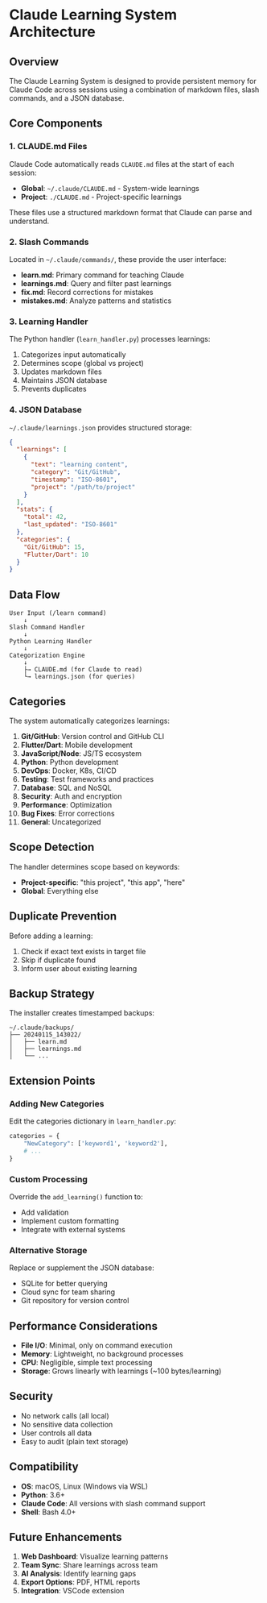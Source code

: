 # Claude Learning System Architecture

## Overview

The Claude Learning System is designed to provide persistent memory for Claude Code across sessions using a combination of markdown files, slash commands, and a JSON database.

## Core Components

### 1. CLAUDE.md Files

Claude Code automatically reads `CLAUDE.md` files at the start of each session:

- **Global**: `~/.claude/CLAUDE.md` - System-wide learnings
- **Project**: `./CLAUDE.md` - Project-specific learnings

These files use a structured markdown format that Claude can parse and understand.

### 2. Slash Commands

Located in `~/.claude/commands/`, these provide the user interface:

- **learn.md**: Primary command for teaching Claude
- **learnings.md**: Query and filter past learnings
- **fix.md**: Record corrections for mistakes
- **mistakes.md**: Analyze patterns and statistics

### 3. Learning Handler

The Python handler (`learn_handler.py`) processes learnings:

1. Categorizes input automatically
2. Determines scope (global vs project)
3. Updates markdown files
4. Maintains JSON database
5. Prevents duplicates

### 4. JSON Database

`~/.claude/learnings.json` provides structured storage:

```json
{
  "learnings": [
    {
      "text": "learning content",
      "category": "Git/GitHub",
      "timestamp": "ISO-8601",
      "project": "/path/to/project"
    }
  ],
  "stats": {
    "total": 42,
    "last_updated": "ISO-8601"
  },
  "categories": {
    "Git/GitHub": 15,
    "Flutter/Dart": 10
  }
}
```

## Data Flow

```
User Input (/learn command)
    ↓
Slash Command Handler
    ↓
Python Learning Handler
    ↓
Categorization Engine
    ↓
    ├→ CLAUDE.md (for Claude to read)
    └→ learnings.json (for queries)
```

## Categories

The system automatically categorizes learnings:

1. **Git/GitHub**: Version control and GitHub CLI
2. **Flutter/Dart**: Mobile development
3. **JavaScript/Node**: JS/TS ecosystem
4. **Python**: Python development
5. **DevOps**: Docker, K8s, CI/CD
6. **Testing**: Test frameworks and practices
7. **Database**: SQL and NoSQL
8. **Security**: Auth and encryption
9. **Performance**: Optimization
10. **Bug Fixes**: Error corrections
11. **General**: Uncategorized

## Scope Detection

The handler determines scope based on keywords:

- **Project-specific**: "this project", "this app", "here"
- **Global**: Everything else

## Duplicate Prevention

Before adding a learning:

1. Check if exact text exists in target file
2. Skip if duplicate found
3. Inform user about existing learning

## Backup Strategy

The installer creates timestamped backups:

```
~/.claude/backups/
├── 20240115_143022/
│   ├── learn.md
│   ├── learnings.md
│   └── ...
```

## Extension Points

### Adding New Categories

Edit the categories dictionary in `learn_handler.py`:

```python
categories = {
    "NewCategory": ['keyword1', 'keyword2'],
    # ...
}
```

### Custom Processing

Override the `add_learning()` function to:
- Add validation
- Implement custom formatting
- Integrate with external systems

### Alternative Storage

Replace or supplement the JSON database:
- SQLite for better querying
- Cloud sync for team sharing
- Git repository for version control

## Performance Considerations

- **File I/O**: Minimal, only on command execution
- **Memory**: Lightweight, no background processes
- **CPU**: Negligible, simple text processing
- **Storage**: Grows linearly with learnings (~100 bytes/learning)

## Security

- No network calls (all local)
- No sensitive data collection
- User controls all data
- Easy to audit (plain text storage)

## Compatibility

- **OS**: macOS, Linux (Windows via WSL)
- **Python**: 3.6+
- **Claude Code**: All versions with slash command support
- **Shell**: Bash 4.0+

## Future Enhancements

1. **Web Dashboard**: Visualize learning patterns
2. **Team Sync**: Share learnings across team
3. **AI Analysis**: Identify learning gaps
4. **Export Options**: PDF, HTML reports
5. **Integration**: VSCode extension